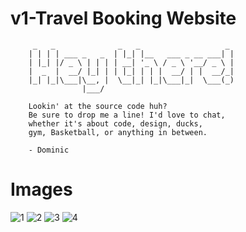 
# v1-Travel Booking Website


         _   _              _   _                   _
        | | | | ___ _   _  | |_| |__   ___ _ __ ___| |
        | |_| |/ _ \ | | | | __| '_ \ / _ \ '__/ _ \ |
        |  _  |  __/ |_| | | |_| | | |  __/ | |  __/_|
        |_| |_|\___|\__, |  \__|_| |_|\___|_|  \___(_)
                    |___/

        Lookin' at the source code huh?
        Be sure to drop me a line! I'd love to chat,
        whether it's about code, design, ducks,
        gym, Basketball, or anything in between.

        - Dominic

       
# Images
![1](https://github.com/Demenico14/Travel-Website/assets/130894590/a79297f1-42d6-4630-8667-d8f79f2c1fb8)
![2](https://github.com/Demenico14/Travel-Website/assets/130894590/a44f6651-138e-46f0-b71a-064e23c16e14)
![3](https://github.com/Demenico14/Travel-Website/assets/130894590/b37816c1-fa36-4328-b030-92f9461d0366)
![4](https://github.com/Demenico14/Travel-Website/assets/130894590/54a1f77f-d00f-4a8e-b6be-71f24a023557)
